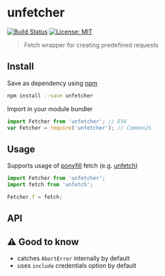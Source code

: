 # unfetcher
[![Build Status](https://travis-ci.org/flaff/fetcher.svg?branch=master)](https://travis-ci.org/flaff/fetcher)
[![License: MIT](https://img.shields.io/badge/License-MIT-yellow.svg)](https://opensource.org/licenses/MIT)
> Fetch wrapper for creating predefined requests

## Install
Save as dependency using [npm](https://npmjs.com/)
```bash
npm install --save unfetcher
```

Import in your module bundler
```javascript
import Fetcher from 'unfetcher'; // ES6
var Fetcher = require('unfetcher'); // CommonJS
```

## Usage

Supports usage of [ponyfill](https://ponyfill.com) fetch (e.g. [unfetch](https://github.com/developit/unfetch))
```javascript
import Fetcher from 'unfetcher';
import fetch from 'unfetch';

Fetcher.f = fetch;
```

## API

## ⚠ Good to know
- catches `AbortError` internally by default
- uses `include` credentials option by default